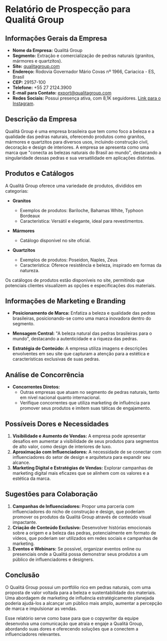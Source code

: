 # Relatório de Prospecção para Qualitá Group 

## Informações Gerais da Empresa
- **Nome da Empresa:** Qualitá Group
- **Segmento:** Extração e comercialização de pedras naturais (granitos, mármores e quartzitos).
- **Site:** [qualitagroup.com](https://www.qualitagroup.com)
- **Endereço:** Rodovia Governador Mário Covas nº 1966, Cariacica - ES, Brasil
- **CEP:** 29157-100
- **Telefone:** +55 27 2124.3900
- **E-mail para Contato:** export@qualitagroup.com
- **Redes Sociais:** Possui presença ativa, com 8,1K seguidores. [Link para o Instagram](https://www.instagram.com/qualitagroup).

## Descrição da Empresa
Qualitá Group é uma empresa brasileira que tem como foco a beleza e a qualidade das pedras naturais, oferecendo produtos como granitos, mármores e quartzitos para diversos usos, incluindo construção civil, decoração e design de interiores. A empresa se apresenta como uma marca que "conecta as belezas naturais do Brasil ao mundo", destacando a singularidade dessas pedras e sua versatilidade em aplicações distintas.

## Produtos e Catálogos
A Qualitá Group oferece uma variedade de produtos, divididos em categorias:
- **Granitos**
   - Exemplos de produtos: Bariloche, Bahamas White, Typhoon Bordeaux
   - Característica: Versátil e elegante, ideal para revestimentos.
  
- **Mármores**
   - Catálogo disponível no site oficial. 

- **Quartzitos**
   - Exemplos de produtos: Poseidon, Naples, Zeus
   - Característica: Oferece resistência e beleza, inspirado em formas da natureza.

Os catálogos de produtos estão disponíveis no site, permitindo que potenciais clientes visualizem as opções e especificações dos materiais.

## Informações de Marketing e Branding
- **Posicionamento de Marca:** Enfatiza a beleza e qualidade das pedras brasileiras, posicionando-se como uma marca inovadora dentro do segmento.
- **Mensagem Central:** "A beleza natural das pedras brasileiras para o mundo", destacando a autenticidade e a riqueza das pedras.
  
- **Estratégia de Conteúdo:** A empresa utiliza imagens e descrições envolventes em seu site que capturam a atenção para a estética e características exclusivas de suas pedras.

## Análise de Concorrência
- **Concorrentes Diretos:**
  - Outras empresas que atuam no segmento de pedras naturais, tanto em nível nacional quanto internacional.
  - Verifique concorrentes que utiliza marketing de influência para promover seus produtos e imitem suas táticas de engajamento.

## Possíveis Dores e Necessidades
1. **Visibilidade e Aumento de Vendas:** A empresa pode apresentar desafios em aumentar a visibilidade de seus produtos para segmentos de alto valor, como design de interiores de luxo.
2. **Aproximação com Influenciadores:** A necessidade de se conectar com influenciadores do setor de design e arquitetura para expandir seu alcance.
3. **Marketing Digital e Estratégias de Vendas:** Explorar campanhas de marketing digital mais eficazes que se alinhem com os valores e a estética da marca.

## Sugestões para Colaboração
1. **Campanhas de Influenciadores:** Propor uma parceria com influenciadores do nicho de construção e design, que poderiam promover os produtos da Qualitá Group através de conteúdo visual impactante.
2. **Criação de Conteúdo Exclusivo:** Desenvolver histórias emocionais sobre a origem e a beleza das pedras, potencialmente em formato de vídeos, que poderiam ser utilizados em redes sociais e campanhas de marketing.
3. **Eventos e Webinars:** Se possível, organizar eventos online ou presenciais onde a Qualitá possa demonstrar seus produtos a um público de influenciadores e designers.

## Conclusão
O Qualitá Group possui um portfólio rico em pedras naturais, com uma proposta de valor voltada para a beleza e sustentabilidade dos materiais. Uma abordagem de marketing de influência estratégicamente planejada poderia ajudá-los a alcançar um público mais amplo, aumentar a percepção de marca e impulsionar as vendas. 

Esse relatório serve como base para que o copywriter da equipe desenvolva uma comunicação que atraia e engaje a Qualitá Group, abordando suas dores e oferecendo soluções que a conectem a influenciadores relevantes.